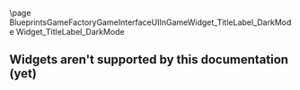 \page BlueprintsGameFactoryGameInterfaceUIInGameWidget_TitleLabel_DarkMode Widget_TitleLabel_DarkMode
## Widgets aren't supported by this documentation (yet)
